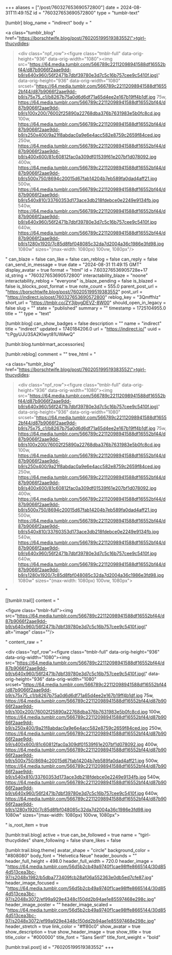 +++
aliases = ["/post/760327653690572800"]
date = 2024-08-31T11:49:15Z
id = "760327653690572800"
type = "tumblr-text"

[tumblr]
blog_name = "indirect"
body = "<p><a class=\"tumblr_blog\" href=\"https://borschtwife.blog/post/760205199519383552\">tgirl-thucydides</a>:</p><blockquote><div class=\"npf_row\"><figure class=\"tmblr-full\" data-orig-height=\"936\" data-orig-width=\"1080\"><img src=\"https://64.media.tumblr.com/566789c22112098941588df16552bf44/d87b9066f2aae9dd-b9/s640x960/56f2471b7dbf39780e3d7c5c16b757cee9c5410f.jpg\" data-orig-height=\"936\" data-orig-width=\"1080\" srcset=\"https://64.media.tumblr.com/566789c22112098941588df16552bf44/d87b9066f2aae9dd-b9/s75x75_c1/b8267b75a0d6d6df71a65d4ee2e167b19ff4b1df.jpg 75w, https://64.media.tumblr.com/566789c22112098941588df16552bf44/d87b9066f2aae9dd-b9/s100x200/76002f25890a22768dba376b7631983e5b0fc8cd.jpg 100w, https://64.media.tumblr.com/566789c22112098941588df16552bf44/d87b9066f2aae9dd-b9/s250x400/9a21f8abdac0a9e6e4acc582e8759c2659f84ced.jpg 250w, https://64.media.tumblr.com/566789c22112098941588df16552bf44/d87b9066f2aae9dd-b9/s400x600/81c60812fac0a309df01539f61e207bf1d078092.jpg 400w, https://64.media.tumblr.com/566789c22112098941588df16552bf44/d87b9066f2aae9dd-b9/s500x750/8694c20015d67fab14204b7eb589fa0dad4aff21.jpg 500w, https://64.media.tumblr.com/566789c22112098941588df16552bf44/d87b9066f2aae9dd-b9/s540x810/33760353d173ace3db218fdebce0e2249e9134fb.jpg 540w, https://64.media.tumblr.com/566789c22112098941588df16552bf44/d87b9066f2aae9dd-b9/s640x960/56f2471b7dbf39780e3d7c5c16b757cee9c5410f.jpg 640w, https://64.media.tumblr.com/566789c22112098941588df16552bf44/d87b9066f2aae9dd-b9/s1280x1920/7c85d8fbf048085c32da7d2004a36c1986e3fd98.jpg 1080w\" sizes=\"(max-width: 1080px) 100vw, 1080px\"/></figure></div></blockquote>"
can_blaze = false
can_like = false
can_reblog = false
can_reply = false
can_send_in_message = true
date = "2024-08-31 11:49:15 GMT"
display_avatar = true
format = "html"
id = 7.603276536905728e+17
id_string = "760327653690572800"
interactability_blaze = "noone"
interactability_reblog = "everyone"
is_blaze_pending = false
is_blazed = false
is_blocks_post_format = true
note_count = 555.0
parent_post_url = "https://borschtwife.blog/post/760205199519383552"
post_url = "https://indirect.io/post/760327653690572800"
reblog_key = "3QmffhIz"
short_url = "https://tmblr.co/ZY3jbygDEVZ-8W00"
should_open_in_legacy = false
slug = ""
state = "published"
summary = ""
timestamp = 1725104955.0
title = ""
type = "text"

[tumblr.blog]
can_show_badges = false
description = ""
name = "indirect"
title = "indirect"
updated = 1740184206.0
url = "https://indirect.io/"
uuid = "t:PgyUJU3SA2Klwyt81UWAwQ"

[tumblr.blog.tumblrmart_accessories]

[tumblr.reblog]
comment = ""
tree_html = "<p><a class=\"tumblr_blog\" href=\"https://borschtwife.blog/post/760205199519383552\">tgirl-thucydides</a>:</p><blockquote><div class=\"npf_row\"><figure class=\"tmblr-full\" data-orig-height=\"936\" data-orig-width=\"1080\"><img src=\"https://64.media.tumblr.com/566789c22112098941588df16552bf44/d87b9066f2aae9dd-b9/s640x960/56f2471b7dbf39780e3d7c5c16b757cee9c5410f.jpg\" data-orig-height=\"936\" data-orig-width=\"1080\" srcset=\"https://64.media.tumblr.com/566789c22112098941588df16552bf44/d87b9066f2aae9dd-b9/s75x75_c1/b8267b75a0d6d6df71a65d4ee2e167b19ff4b1df.jpg 75w, https://64.media.tumblr.com/566789c22112098941588df16552bf44/d87b9066f2aae9dd-b9/s100x200/76002f25890a22768dba376b7631983e5b0fc8cd.jpg 100w, https://64.media.tumblr.com/566789c22112098941588df16552bf44/d87b9066f2aae9dd-b9/s250x400/9a21f8abdac0a9e6e4acc582e8759c2659f84ced.jpg 250w, https://64.media.tumblr.com/566789c22112098941588df16552bf44/d87b9066f2aae9dd-b9/s400x600/81c60812fac0a309df01539f61e207bf1d078092.jpg 400w, https://64.media.tumblr.com/566789c22112098941588df16552bf44/d87b9066f2aae9dd-b9/s500x750/8694c20015d67fab14204b7eb589fa0dad4aff21.jpg 500w, https://64.media.tumblr.com/566789c22112098941588df16552bf44/d87b9066f2aae9dd-b9/s540x810/33760353d173ace3db218fdebce0e2249e9134fb.jpg 540w, https://64.media.tumblr.com/566789c22112098941588df16552bf44/d87b9066f2aae9dd-b9/s640x960/56f2471b7dbf39780e3d7c5c16b757cee9c5410f.jpg 640w, https://64.media.tumblr.com/566789c22112098941588df16552bf44/d87b9066f2aae9dd-b9/s1280x1920/7c85d8fbf048085c32da7d2004a36c1986e3fd98.jpg 1080w\" sizes=\"(max-width: 1080px) 100vw, 1080px\"></figure></div></blockquote>"

[[tumblr.trail]]
content = "<p><figure class=\"tmblr-full\"><img src=\"https://64.media.tumblr.com/566789c22112098941588df16552bf44/d87b9066f2aae9dd-b9/s640x960/56f2471b7dbf39780e3d7c5c16b757cee9c5410f.jpg\" alt=\"image\" class=\"\"/></figure></p>"
content_raw = "<p><div class=\"npf_row\"><figure class=\"tmblr-full\" data-orig-height=\"936\" data-orig-width=\"1080\"><img src=\"https://64.media.tumblr.com/566789c22112098941588df16552bf44/d87b9066f2aae9dd-b9/s640x960/56f2471b7dbf39780e3d7c5c16b757cee9c5410f.jpg\" data-orig-height=\"936\" data-orig-width=\"1080\" srcset=\"https://64.media.tumblr.com/566789c22112098941588df16552bf44/d87b9066f2aae9dd-b9/s75x75_c1/b8267b75a0d6d6df71a65d4ee2e167b19ff4b1df.jpg 75w, https://64.media.tumblr.com/566789c22112098941588df16552bf44/d87b9066f2aae9dd-b9/s100x200/76002f25890a22768dba376b7631983e5b0fc8cd.jpg 100w, https://64.media.tumblr.com/566789c22112098941588df16552bf44/d87b9066f2aae9dd-b9/s250x400/9a21f8abdac0a9e6e4acc582e8759c2659f84ced.jpg 250w, https://64.media.tumblr.com/566789c22112098941588df16552bf44/d87b9066f2aae9dd-b9/s400x600/81c60812fac0a309df01539f61e207bf1d078092.jpg 400w, https://64.media.tumblr.com/566789c22112098941588df16552bf44/d87b9066f2aae9dd-b9/s500x750/8694c20015d67fab14204b7eb589fa0dad4aff21.jpg 500w, https://64.media.tumblr.com/566789c22112098941588df16552bf44/d87b9066f2aae9dd-b9/s540x810/33760353d173ace3db218fdebce0e2249e9134fb.jpg 540w, https://64.media.tumblr.com/566789c22112098941588df16552bf44/d87b9066f2aae9dd-b9/s640x960/56f2471b7dbf39780e3d7c5c16b757cee9c5410f.jpg 640w, https://64.media.tumblr.com/566789c22112098941588df16552bf44/d87b9066f2aae9dd-b9/s1280x1920/7c85d8fbf048085c32da7d2004a36c1986e3fd98.jpg 1080w\" sizes=\"(max-width: 1080px) 100vw, 1080px\"></figure></div></p>"
is_root_item = true

[tumblr.trail.blog]
active = true
can_be_followed = true
name = "tgirl-thucydides"
share_following = false
share_likes = false

[tumblr.trail.blog.theme]
avatar_shape = "circle"
background_color = "#808080"
body_font = "Helvetica Neue"
header_bounds = ""
header_full_height = 498.0
header_full_width = 720.0
header_image = "https://64.media.tumblr.com/56d5b2cb49a9740f1cae98ffe8665144/30d854d513cea3bc-97/s2048x1982/b5dba773409fcb28af06a552363e0db5ed7cfe87.jpg"
header_image_focused = "https://64.media.tumblr.com/56d5b2cb49a9740f1cae98ffe8665144/30d854d513cea3bc-97/s2048x3072/ef99a929e4348c150dd2b94ae1e85597468e298c.jpg"
header_image_poster = ""
header_image_scaled = "https://64.media.tumblr.com/56d5b2cb49a9740f1cae98ffe8665144/30d854d513cea3bc-97/s2048x3072/ef99a929e4348c150dd2b94ae1e85597468e298c.jpg"
header_stretch = true
link_color = "#ff80c0"
show_avatar = true
show_description = true
show_header_image = true
show_title = true
title_color = "#000000"
title_font = "Sans Serif"
title_font_weight = "bold"

[tumblr.trail.post]
id = "760205199519383552"
+++
